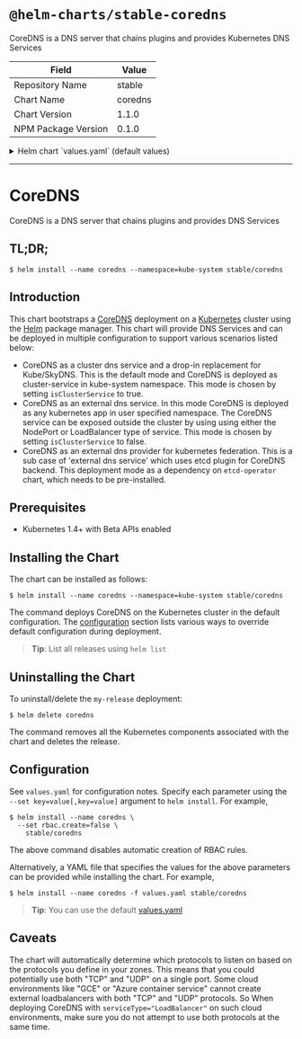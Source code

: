 # `@helm-charts/stable-coredns`

CoreDNS is a DNS server that chains plugins and provides Kubernetes DNS Services

| Field               | Value   |
| ------------------- | ------- |
| Repository Name     | stable  |
| Chart Name          | coredns |
| Chart Version       | 1.1.0   |
| NPM Package Version | 0.1.0   |

<details>

<summary>Helm chart `values.yaml` (default values)</summary>

```yaml
# Default values for coredns.
# This is a YAML-formatted file.
# Declare variables to be passed into your templates.

replicaCount: 1

image:
  repository: coredns/coredns
  tag: '1.2.0'
  pullPolicy: IfNotPresent

resources:
  limits:
    cpu: 100m
    memory: 128Mi
  requests:
    cpu: 100m
    memory: 128Mi

service:
  type: 'ClusterIP'
  # clusterIP: ""
  annotations:
    prometheus.io/scrape: 'true'
    prometheus.io/port: '9153'

rbac:
  # If true, create & use RBAC resources
  create: false
  # Ignored if rbac.create is true
  serviceAccountName: default

# isClusterService specifies whether chart should be deployed as cluster-service or normal k8s app.
isClusterService: true

servers:
  - zones:
      - zone: .
    port: 53
    plugins:
      - name: cache
        parameters: 30
      - name: errors
      - name: health
      - name: kubernetes
        parameters: cluster.local
      - name: loadbalance
        parameters: round_robin
      - name: prometheus
        parameters: 0.0.0.0:9153
      - name: proxy
        parameters: . /etc/resolv.conf

# Complete example with all the options:
# - zones:                 # the `zones` block can be left out entirely, defaults to "."
#   - zone: hello.world.   # optional, defaults to "."
#     scheme: tls://       # optional, defaults to "" (which equals "dns://" in CoreDNS)
#   port: 12345            # optional, defaults to "" (which equals 53 in CoreDNS)
#   plugins:               # the plugins to use for this server block
#   - name: kubernetes     # name of plugin, if used multiple times ensure that the plugin supports it!
#     parameters: foo bar  # list of parameters after the plugin
#     configBlock: |-      # if the plugin supports extra block style config, supply it here
#       hello world
#       foo bar

# expects input structure as per specification https://kubernetes.io/docs/reference/generated/kubernetes-api/v1.11/#affinity-v1-core
# for example:
#   affinity:
#     nodeAffinity:
#      requiredDuringSchedulingIgnoredDuringExecution:
#        nodeSelectorTerms:
#        - matchExpressions:
#          - key: foo.bar.com/role
#            operator: In
#            values:
#            - master
affinity: {}

# Node labels for pod assignment
# Ref: https://kubernetes.io/docs/user-guide/node-selection/
nodeSelector: {}

# expects input structure as per specification https://kubernetes.io/docs/reference/generated/kubernetes-api/v1.11/#toleration-v1-core
# for example:
#   tolerations:
#   - key: foo.bar.com/role
#     operator: Equal
#     value: master
#     effect: NoSchedule
tolerations: []

# configure custom zone files as per https://coredns.io/2017/05/08/custom-dns-entries-for-kubernetes/
zoneFiles: []
#  - filename: example.db
#    domain: example.com
#    contents: |
#      example.com.   IN SOA sns.dns.icann.com. noc.dns.icann.com. 2015082541 7200 3600 1209600 3600
#      example.com.   IN NS  b.iana-servers.net.
#      example.com.   IN NS  a.iana-servers.net.
#      example.com.   IN A   192.168.99.102
#      *.example.com. IN A   192.168.99.102
```

</details>

---

# CoreDNS

CoreDNS is a DNS server that chains plugins and provides DNS Services

## TL;DR;

```console
$ helm install --name coredns --namespace=kube-system stable/coredns
```

## Introduction

This chart bootstraps a [CoreDNS](https://github.com/coredns/coredns) deployment on a [Kubernetes](http://kubernetes.io) cluster using the [Helm](https://helm.sh) package manager. This chart will provide DNS Services and can be deployed in multiple configuration to support various scenarios listed below:

- CoreDNS as a cluster dns service and a drop-in replacement for Kube/SkyDNS. This is the default mode and CoreDNS is deployed as cluster-service in kube-system namespace. This mode is chosen by setting `isClusterService` to true.
- CoreDNS as an external dns service. In this mode CoreDNS is deployed as any kubernetes app in user specified namespace. The CoreDNS service can be exposed outside the cluster by using using either the NodePort or LoadBalancer type of service. This mode is chosen by setting `isClusterService` to false.
- CoreDNS as an external dns provider for kubernetes federation. This is a sub case of 'external dns service' which uses etcd plugin for CoreDNS backend. This deployment mode as a dependency on `etcd-operator` chart, which needs to be pre-installed.

## Prerequisites

- Kubernetes 1.4+ with Beta APIs enabled

## Installing the Chart

The chart can be installed as follows:

```console
$ helm install --name coredns --namespace=kube-system stable/coredns
```

The command deploys CoreDNS on the Kubernetes cluster in the default configuration. The [configuration](#configuration) section lists various ways to override default configuration during deployment.

> **Tip**: List all releases using `helm list`

## Uninstalling the Chart

To uninstall/delete the `my-release` deployment:

```console
$ helm delete coredns
```

The command removes all the Kubernetes components associated with the chart and deletes the release.

## Configuration

See `values.yaml` for configuration notes. Specify each parameter using the `--set key=value[,key=value]` argument to `helm install`. For example,

```console
$ helm install --name coredns \
  --set rbac.create=false \
    stable/coredns
```

The above command disables automatic creation of RBAC rules.

Alternatively, a YAML file that specifies the values for the above parameters can be provided while installing the chart. For example,

```console
$ helm install --name coredns -f values.yaml stable/coredns
```

> **Tip**: You can use the default [values.yaml](values.yaml)

## Caveats

The chart will automatically determine which protocols to listen on based on
the protocols you define in your zones. This means that you could potentially
use both "TCP" and "UDP" on a single port.
Some cloud environments like "GCE" or "Azure container service" cannot
create external loadbalancers with both "TCP" and "UDP" protocols. So
When deploying CoreDNS with `serviceType="LoadBalancer"` on such cloud
environments, make sure you do not attempt to use both protocols at the same
time.
